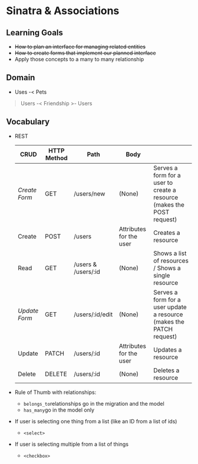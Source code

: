 # Sinatra & Associations



## Learning Goals

* ~~How to plan an interface for managing related entities~~
* ~~How to create forms that implement our planned interface~~
* Apply those concepts to a many to many relationship



## Domain

* Uses -< Pets

>  Users -< Friendship >- Users



## Vocabulary

* REST

  | CRUD          | HTTP Method | Path                | Body                    |                                                              |
  | ------------- | ----------- | ------------------- | ----------------------- | ------------------------------------------------------------ |
  | *Create Form* | GET         | /users/new          | (None)                  | Serves a form for a user to create a resource (makes the POST request) |
  | Create        | POST        | /users              | Attributes for the user | Creates a resource                                           |
  | Read          | GET         | /users & /users/:id | (None)                  | Shows a list of resources / Shows a single resource          |
  | *Update Form* | GET         | /users/:id/edit     | (None)                  | Serves a form for a user update a resource (makes the PATCH request) |
  | Update        | PATCH       | /users/:id          | Attributes for the user | Updates a resource                                           |
  | Delete        | DELETE      | /users/:id          | (None)                  | Deletes a resource                                           |



* Rule of Thumb with relationships:
  * `belongs_to`relationships go in the migration and the model
  * `has_many`go in the model only
* If user is selecting one thing from a list (like an ID from a list of ids)
  * `<select>`
* If user is selecting multiple from a list of things
  * `<checkbox>`

